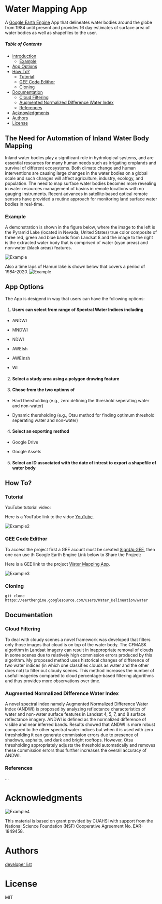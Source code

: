 # Water Mapping App

A [Google Earth Engine](https://code.earthengine.google.com/) App that delineates water bodies around the globe from 1984 until present and provides 16 day estimates of surface area of water bodies as well as shapefiles to the user.

##### Table of Contents

- [Introduction](#the-need-for-automation-of-inland-water-body-mapping)
  * [Example](#example)
- [App Options](#app-options)
- [How To?](#how-to)
  * [Tutorial](#tutorial)
  * [GEE Code Edithor](#gee-code-edithor)
  * [Cloning](#Cloning)
- [Documentation](#documentation)
  * [Cloud Filtering](#cloud-filtering)
  * [Augmented Normalized Difference Water Index](#augmented-normalized-difference-water-index)
  * [References](#references)
- [Acknowledgments](#acknowledgments)
- [Authors](#authors)
- [License](#license)

## The Need for Automation of Inland Water Body Mapping

Inland water bodies play a significant role in hydrological systems, and are essential resources for many human needs such as irrigating croplands and survival of different ecosystems. Both climate change and human interventions are causing large changes in the water bodies on a global scale and such changes will affect agriculture, industry, ecology, and population. The need to map surface water bodies becomes more revealing in water resources management of basins in remote locations with no gauging instruments. Recent advances in satellite‐based optical remote sensors have provided a routine approach for monitoring land surface water bodies in real-time. 

### Example

A demonstration is shown in the figure below, where the image to the left is the Pyramid Lake (located in Nevada, United States) true color composite of three red, green and blue bands from Landsat 8 and the image to the right is the extracted water body that is comprised of water (cyan areas) and non-water (black areas) features.

![Example](assests/Images/Untitled-1.gif)

Also a time laps of Hamun lake is shown below that covers a period of 1984-2020.
![Example](assests/Images/Hamun.gif)

## App Options

The App is desigend in way that users can have the following options:

1. #### Users can select from range of Spectral Water Indices including

- ANDWI

- MNDWI

- NDWI

- AWEIsh

- AWEInsh

- WI

2. #### Select a study area using a polygon drawing feature

3. #### Chose from the two options of

- Hard thersholding (e.g., zero defining the threshold seperating water and non-water)

- Dynamic thersholding (e.g., Otsu method for finding optimum threshold seperating water and non-water)

4. #### Select an exporting method

- Google Drive

- Google Assets

5. #### Select an ID associated with the date of intrest to export a shapefile of water body

## How To?


### Tutorial

YouTube tutorial video:

Here is a YouTube link to the vidoe [YouTube](https://youtu.be/7RovfG7IeM8).

![Example2](assests/Images/sshot-1.gif)

### GEE Code Edithor

To access the project first a GEE acount must be created [SignUp GEE](https://earthengine.google.com/signup/), then one can use th Google Earth Engine Link below to Share the Project: 

Here is a GEE link to the project [Water Mapping App](https://code.earthengine.google.com/?accept_repo=users/Water_Delineation/water).

![Example3](assests/Images/APP.gif)

### Cloning

```shell
git clone https://earthengine.googlesource.com/users/Water_Delineation/water
```
## Documentation

### Cloud Filtering 

To deal with cloudy scenes a novel framework was developed that filters only those images that cloud is on top of the water body. The CFMASK algorithm in Landsat imagery can result in inappropriate removal of clouds in some scenes due to relatively high commission errors produced by this algorithm. My proposed method uses historical changes of difference of two water indices (in which one classifies clouds as water and the other does not) to filter out cloudy scenes. This method increases the number of useful imageries compared to cloud percentage-based filtering algorithms and thus provides more observations over time.

### Augmented Normalized Difference Water Index  

A novel spectral index namely Augmented Normalized Difference Water Index (ANDWI) is proposed by analyzing reflectance characteristics of water and non-water surface features in Landsat 4, 5, 7, and 8 surface reflectance imagery. ANDWI is defined as the normalized difference of visible and near inferred bands. Results showed that ANDWI is more robust compared to the other spectral water indices but when it is used with zero thresholding it can generate commission errors due to presence of shadows, asphalts, and dark and bright rooftops. However, Otsu thresholding appropriately adjusts the threshold automatically and removes these commission errors thus further increases the overall accuracy of ANDWI.

### References  

...

# Acknowledgments

![Example4](assests/Images/CUAHSI-Logo-with-URL---Transparent_(RESIZED).gif)

This material is based on grant provided by CUAHSI with support from the National Science Foundation (NSF) Cooperative Agreement No. EAR-1849458.

# Authors

[developer list](authors.md)

# License

MIT
